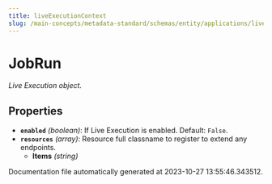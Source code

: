 ```yaml
---
title: liveExecutionContext
slug: /main-concepts/metadata-standard/schemas/entity/applications/liveexecutioncontext
---
```


# JobRun

*Live Execution object.*

## Properties

- **`enabled`** *(boolean)*: If Live Execution is enabled. Default: `False`.
- **`resources`** *(array)*: Resource full classname to register to extend any endpoints.
  - **Items** *(string)*


Documentation file automatically generated at 2023-10-27 13:55:46.343512.
